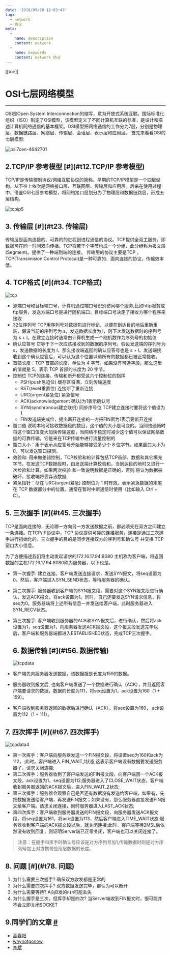 ```yaml
---
date: '2018/09/20 11:03:43'
tag:
  - network
  - 协议
meta:
  -
    name: description
    content: network
  -
    name: keywords
    content: network 协议
---
```

[[toc]]

# OSI七层网络模型
----------------------------------

OSI是Open System Interconnection的缩写，意为开放式系统互联。国际标准化组织（ISO）制定了OSI模型，该模型定义了不同计算机互联的标准，是设计和描述计算机网络通信的基本框架。OSI模型把网络通信的工作分为7层，分别是物理层、数据链路层、网络层、传输层、会话层、表示层和应用层。 首先来看看OSI的七层模型:

![osi7cen-4642701](assets/osi7cen-4642701.png)

2.TCP/IP 参考模型 [#](#t12.TCP/IP 参考模型)
-----------------------------------

TCP/IP是传输控制协议/网络互联协议的简称。早期的TCP/IP模型是一个四层结构，从下往上依次是网络接口层、互联网层、传输层和应用层。后来在使用过程中，借鉴OSI七层参考模型，将网络接口层划分为了物理层和数据链路层，形成五层结构。

![tcpip5](assets/tcpip5.png)

3\. 传输层 [#](#t23. 传输层)
----------------------

传输层是面向连接的、可靠的的进程到进程通信的协议。TCP提供全双工服务，即数据可在同一时间双向传播。TCP将若干个字节构成一个分组，此分组称为报文段(Segment)。提供了一种端到端的连接。 传输层的协议主要是TCP ，TCP(Transimision Control Protocal)是一种可靠的、面向连接的协议，传输效率低。

4\. TCP格式 [#](#t34. TCP格式)
--------------------------

![tcp](assets/tcp.png)

*   源端口号和目标端口号，计算机通过端口号识别访问哪个服务,比如http服务或ftp服务，发送方端口号是进行随机端口，目标端口号决定了接收方哪个程序来接收
*   32位序列号 TCP用序列号对数据包进行标记，以便在到达目的地后重新重装，假设当前的序列号为 s，发送数据长度为 l，则下次发送数据时的序列号为 s + l。在建立连接时通常由计算机生成一个随机数作为序列号的初始值
*   确认应答号 它等于下一次应该接收到的数据的序列号。假设发送端的序列号为 s，发送数据的长度为 l，那么接收端返回的确认应答号也是 s + l。发送端接收到这个确认应答后，可以认为这个位置以前所有的数据都已被正常接收。
*   首部长度：TCP 首部的长度，单位为 4 字节。如果没有可选字段，那么这里的值就是 5。表示 TCP 首部的长度为 20 字节。
*   控制位 TCP的连接、传输和断开都受这六个控制位的指挥
    *   PSH(push急迫位) 缓存区将满，立刻传输速度
    *   RST(reset重置位) 连接断了重新连接
    *   URG(urgent紧急位) 紧急信号
    *   ACK(acknowledgement 确认)为1表示确认号
    *   SYN(synchronous建立联机) 同步序号位 TCP建立连接时要将这个值设为1
    *   FIN发送端完成位，提出断开连接的一方把FIN置为1表示要断开连接
*   窗口值 说明本地可接收数据段的数目，这个值的大小是可变的。当网络通畅时将这个窗口值变大加快传输速度，当网络不稳定时减少这个值可以保证网络数据的可靠传输。它是来在TCP传输中进行流量控制的
*   窗口大小：用于表示从应答号开始能够接受多少个 8 位字节。如果窗口大小为 0，可以发送窗口探测。
*   效验和: 用来做差错控制，TCP校验和的计算包括TCP首部、数据和其它填充字节。在发送TCP数据段时，由发送端计算校验和，当到达目的地时又进行一次检验和计算。如果两次校验 和一致说明数据是正确的，否则 将认为数据被破坏，接收端将丢弃该数据
*   紧急指针：尽在 URG(urgent紧急) 控制位为 1 时有效。表示紧急数据的末尾在 TCP 数据部分中的位置。通常在暂时中断通信时使用（比如输入 Ctrl + C）。

5\. 三次握手 [#](#t45. 三次握手)
------------------------

TCP是面向连接的，无论哪一方向另一方发送数据之前，都必须先在双方之间建立一条连接。在TCP/IP协议中，TCP 协议提供可靠的连接服务，连接是通过三次握手进行初始化的。三次握手的目的是同步连接双方的序列号和确认号 并交换 TCP窗口大小信息。



为了方便描述我们将主动发起请求的172.16.17.94:8080 主机称为客户端，将返回数据的主机172.16.17.94:8080称为服务器，以下也是。

*   第一次握手: 建立连接。客户端发送连接请求，发送SYN报文，将seq设置为0。然后，客户端进入SYN_SEND状态，等待服务器的确认。
*   第二次握手: 服务器收到客户端的SYN报文段。需要对这个SYN报文段进行确认，发送ACK报文，将ack设置为1。同时，自己还要发送SYN请求信息，将seq为0。服务器端将上述所有信息一并发送给客户端，此时服务器进入SYN_RECV状态。
*   第三次握手: 客户端收到服务器的ACK和SYN报文后，进行确认，然后将ack设置为1，seq设置为1，向服务器发送ACK报文段，这个报文段发送完毕以后，客户端和服务器端都进入ESTABLISHED状态，完成TCP三次握手。

    6\. 数据传输 [#](#t56. 数据传输)
    ------------------------

    ![tcpdata](assets/tcpdata.png)
*   客户端先向服务器发送数据，该数据报是长度为159的数据。
*   服务器收到报文后, 也向客户端发送了一个数据进行确认（ACK），并且返回客户端要请求的数据，数据的长度为111，将seq设置为1，ack设置为160（1 + 159）。
*   客户端收到服务器返回的数据后进行确认（ACK），将seq设置为160， ack设置为112（1 + 111）。

7\. 四次挥手 [#](#t67. 四次挥手)
------------------------

![tcpdata4](assets/tcpdata4.png)

*   第一次挥手：客户端向服务器发送一个FIN报文段，将设置seq为160和ack为112，;此时，客户端进入 FIN\_WAIT\_1状态,这表示客户端没有数据要发送服务器了，请求关闭连接;
*   第二次挥手：服务器收到了客户端发送的FIN报文段，向客户端回一个ACK报文段，ack设置为1，seq设置为112;服务器进入了CLOSE\_WAIT状态，客户端收到服务器返回的ACK报文后，进入FIN\_WAIT_2状态;
*   第三次挥手：服务器会观察自己是否还有数据没有发送给客户端，如果有，先把数据发送给客户端，再发送FIN报文；如果没有，那么服务器直接发送FIN报文给客户端。请求关闭连接，同时服务器进入LAST_ACK状态;
*   第四次挥手：客户端收到服务器发送的FIN报文段，向服务器发送ACK报文段，将seq设置为161，将ack设置为113，然后客户端进入TIME_WAIT状态;服务器收到客户端的ACK报文段以后，就关闭连接;此时，客户端等待2MSL后依然没有收到回复，则证明Server端已正常关闭，客户端也可以关闭连接了。

> 注意：在握手和挥手时确认号应该是对方序列号加1,传输数据时则是对方序列号加上对方携带应用层数据的长度。

8\. 问题 [#](#t78. 问题)
--------------------

1.  为什么需要三次握手? 确保双方收发都是正常的
2.  为什么需要四次挥手? 双方数据发送完毕，都认为可以断开
3.  为什么需要等待? A向B发的`FIN`可能丢失
4.  为什么握手是三次，但挥手却是四次? 当Server端收到FIN报文时，很可能并不会立即关闭SOCKET

9.同学们的文章 [#](#t89.同学们的文章)
-------------------------

*   [高春阳](https://gcystar.github.io/2018/02/06/core/tcp%E7%9A%84%E8%AE%A4%E7%9F%A5%E5%92%8C%E5%BA%94%E7%94%A8/)
*   [whynotgonow](https://juejin.im/post/5a7c4ebaf265da4e81239431)
*   [李斌](https://juejin.im/post/5a7fea206fb9a06333151e99)

